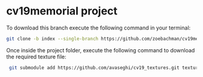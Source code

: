 # cv19memorial project

To download this branch execute the following command in your terminal:

```bash
git clone -b index --single-branch https://github.com/zoebachman/cv19memorial.git
```
Once inside the project folder, execute the following command to download the required texture file: 

```bash
 git submodule add https://github.com/avaseghi/cv19_textures.git textures
```
